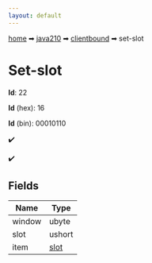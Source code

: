 ```yaml
---
layout: default
---
```


[home](/) ➡ [java210](/protocol/java210) ➡ [clientbound](/protocol/java210/clientbound) ➡ set-slot

# Set-slot

**Id**: 22

**Id** (hex): 16

**Id** (bin): 00010110

✔️

✔️

## Fields

Name | Type
---|---
window | ubyte
slot | ushort
item | [slot](/protocol/java210/types/slot)

